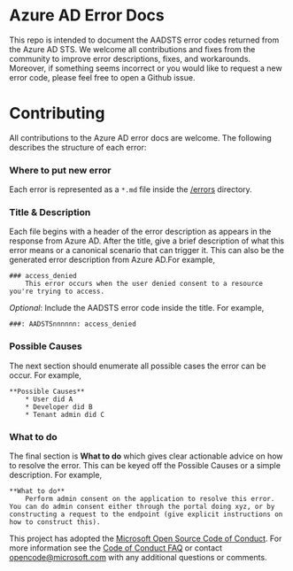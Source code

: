 # Azure AD Error Docs
This repo is intended to document the AADSTS error codes returned from the Azure AD STS.  We welcome all contributions and fixes from the community to improve error descriptions, fixes, and workarounds.  Moreover, if something seems incorrect or you would like to request a new error code, please feel free to open a Github issue. 

# Contributing
All contributions to the Azure AD error docs are welcome. The following describes the structure of each error:

### Where to put new error
Each error is represented as a `*.md` file inside the [/errors](https://github.com/Azure-Samples/active-directory-error-docs/tree/master/errors) directory. 

### Title & Description
Each file begins with a header of the error description as appears in the response from Azure AD.  After the title, give a brief description of what this error means or a canonical scenario that can trigger it.  This can also be the generated error description from Azure AD.For example,

    ### access_denied
        This error occurs when the user denied consent to a resource you're trying to access.   

_Optional_: Include the AADSTS error code inside the title. For example,

    ###: AADSTSnnnnnn: access_denied

### Possible Causes
The next section should enumerate all possible cases the error can be occur.  For example, 

    **Possible Causes**
        * User did A
        * Developer did B
        * Tenant admin did C

### What to do
The final section is **What to do** which gives clear actionable advice on how to resolve the error. This can be keyed off the Possible Causes or a simple description. For example,

    **What to do**
        Perform admin consent on the application to resolve this error. You can do admin consent either through the portal doing xyz, or by constructing a request to the endpoint (give explicit instructions on how to construct this). 


This project has adopted the [Microsoft Open Source Code of Conduct](https://opensource.microsoft.com/codeofconduct/). For more information see the [Code of Conduct FAQ](https://opensource.microsoft.com/codeofconduct/faq/) or contact [opencode@microsoft.com](mailto:opencode@microsoft.com) with any additional questions or comments.
